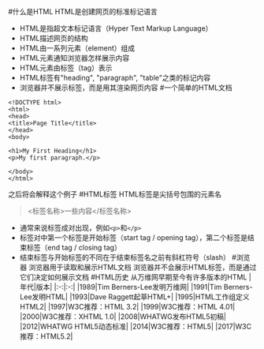#什么是HTML
HTML是创建网页的标准标记语言
- HTML是指超文本标记语言（Hyper Text Markup Language）
- HTML描述网页的结构
- HTML由一系列元素（element）组成
- HTML元素通知浏览器怎样展示内容
- HTML元素由标签（tag）表示
- HTML标签有"heading", "paragraph", "table"之类的标记内容
- 浏览器并不展示标签，而是用其渲染网页内容
#一个简单的HTML文档
```
<!DOCTYPE html>
<html>
<head>
<title>Page Title</title>
</head>
<body>

<h1>My First Heading</h1>
<p>My first paragraph.</p>

</body>
</html>
```
之后将会解释这个例子
#HTML标签
HTML标签是尖括号包围的元素名
> <标签名称>一些内容</标签名称>
- 通常来说标签成对出现，例如`<p>`和`</p>`
- 标签对中第一个标签是开始标签（start tag / opening tag），第二个标签是结束标签（end tag / closing tag）
- 结束标签与开始标签的不同在于结束标签名之前有斜杠符号（slash）
#浏览器
浏览器用于读取和展示HTML文档
浏览器并不会展示HTML标签，而是通过它们决定如何展示文档
#HTML历史
从万维网早期至今有许多版本的HTML
|年代|版本|
|:-:|:-:|
|1989|Tim Berners-Lee发明万维网|
|1991|Tim Berners-Lee发明HTML|
|1993|Dave Raggett起草HTML+|
|1995|HTML工作组定义HTML2|
|1997|W3C推荐：HTML 3.2|
|1999|W3C推荐：HTML 4.01|
|2000|W3C推荐：XHTML 1.0|
|2008|WHATWG发布HTML5初稿|
|2012|WHATWG HTML5动态标准|
|2014|W3C推荐：HTML5|
|2017|W3C推荐：HTML5.2|


